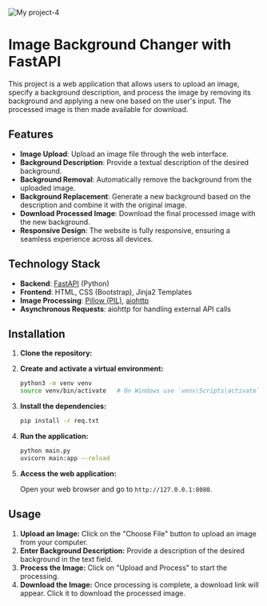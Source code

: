 ![My project-4](https://github.com/user-attachments/assets/96b522ee-4fbc-4d0d-9fed-2b49c2b5bd47)

# Image Background Changer with FastAPI

This project is a web application that allows users to upload an image, specify a background description, and process the image by removing its background and applying a new one based on the user's input. The processed image is then made available for download.

## Features

- **Image Upload**: Upload an image file through the web interface.
- **Background Description**: Provide a textual description of the desired background.
- **Background Removal**: Automatically remove the background from the uploaded image.
- **Background Replacement**: Generate a new background based on the description and combine it with the original image.
- **Download Processed Image**: Download the final processed image with the new background.
- **Responsive Design**: The website is fully responsive, ensuring a seamless experience across all devices.

## Technology Stack

- **Backend**: [FastAPI](https://fastapi.tiangolo.com/) (Python)
- **Frontend**: HTML, CSS (Bootstrap), Jinja2 Templates
- **Image Processing**: [Pillow (PIL)](https://pillow.readthedocs.io/), [aiohttp](https://docs.aiohttp.org/en/stable/)
- **Asynchronous Requests**: aiohttp for handling external API calls

## Installation

1. **Clone the repository:**



2. **Create and activate a virtual environment:**

    ```bash
    python3 -m venv venv
    source venv/bin/activate   # On Windows use `venv\Scripts\activate`
    ```

3. **Install the dependencies:**

    ```bash
    pip install -r req.txt
    ```

4. **Run the application:**

    ```bash
    python main.py
    uvicorn main:app --reload
    ```

5. **Access the web application:**

    Open your web browser and go to `http://127.0.0.1:8080`.

## Usage

1. **Upload an Image:** Click on the "Choose File" button to upload an image from your computer.
2. **Enter Background Description:** Provide a description of the desired background in the text field.
3. **Process the Image:** Click on "Upload and Process" to start the processing.
4. **Download the Image:** Once processing is complete, a download link will appear. Click it to download the processed image.

